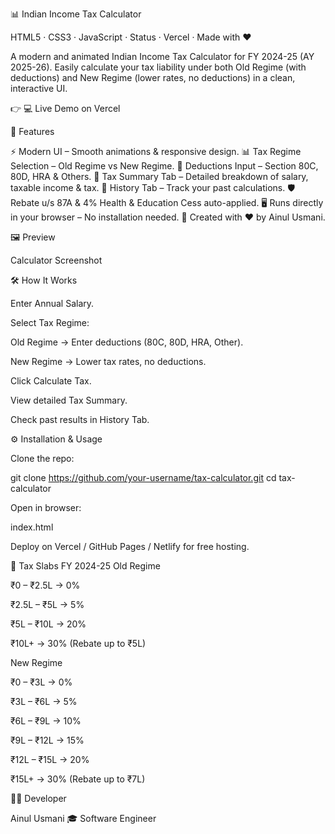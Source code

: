📊 Indian Income Tax Calculator

HTML5 · CSS3 · JavaScript · Status · Vercel · Made with ❤️

A modern and animated Indian Income Tax Calculator for FY 2024-25 (AY 2025-26).
Easily calculate your tax liability under both Old Regime (with deductions) and New Regime (lower rates, no deductions) in a clean, interactive UI.

👉 💻 Live Demo on Vercel

🚀 Features

⚡ Modern UI – Smooth animations & responsive design.
📊 Tax Regime Selection – Old Regime vs New Regime.
💸 Deductions Input – Section 80C, 80D, HRA & Others.
🧾 Tax Summary Tab – Detailed breakdown of salary, taxable income & tax.
📜 History Tab – Track your past calculations.
🛡️ Rebate u/s 87A & 4% Health & Education Cess auto-applied.
🖥️ Runs directly in your browser – No installation needed.
📝 Created with ❤️ by Ainul Usmani.

🖼️ Preview

Calculator Screenshot

🛠️ How It Works

Enter Annual Salary.

Select Tax Regime:

Old Regime → Enter deductions (80C, 80D, HRA, Other).

New Regime → Lower tax rates, no deductions.

Click Calculate Tax.

View detailed Tax Summary.

Check past results in History Tab.

⚙️ Installation & Usage

Clone the repo:

git clone https://github.com/your-username/tax-calculator.git
cd tax-calculator


Open in browser:

index.html


Deploy on Vercel / GitHub Pages / Netlify for free hosting.

📜 Tax Slabs FY 2024-25
Old Regime

₹0 – ₹2.5L → 0%

₹2.5L – ₹5L → 5%

₹5L – ₹10L → 20%

₹10L+ → 30%
(Rebate up to ₹5L)

New Regime

₹0 – ₹3L → 0%

₹3L – ₹6L → 5%

₹6L – ₹9L → 10%

₹9L – ₹12L → 15%

₹12L – ₹15L → 20%

₹15L+ → 30%
(Rebate up to ₹7L)

👨‍💻 Developer

Ainul Usmani
🎓 Software Engineer
